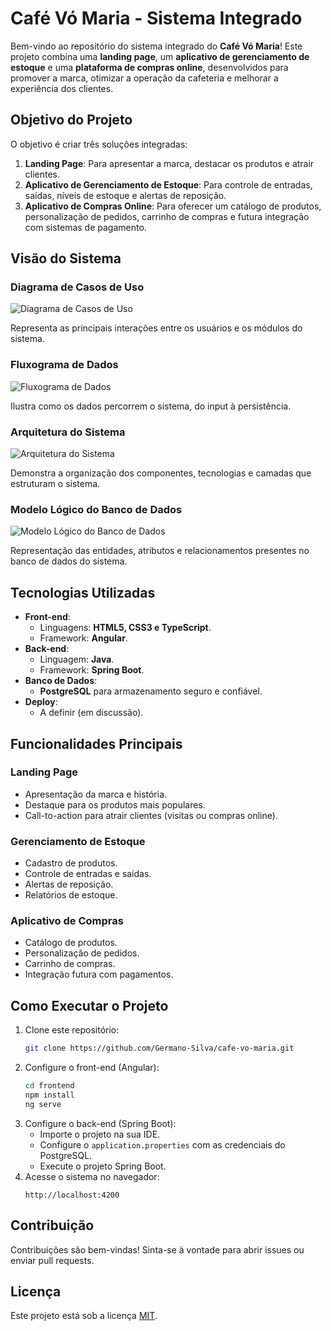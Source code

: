 # Café Vó Maria - Sistema Integrado 

Bem-vindo ao repositório do sistema integrado do **Café Vó Maria**! Este projeto combina uma **landing page**, um **aplicativo de gerenciamento de estoque** e uma **plataforma de compras online**, desenvolvidos para promover a marca, otimizar a operação da cafeteria e melhorar a experiência dos clientes.

## Objetivo do Projeto

O objetivo é criar três soluções integradas:
1. **Landing Page**: Para apresentar a marca, destacar os produtos e atrair clientes.
2. **Aplicativo de Gerenciamento de Estoque**: Para controle de entradas, saídas, níveis de estoque e alertas de reposição.
3. **Aplicativo de Compras Online**: Para oferecer um catálogo de produtos, personalização de pedidos, carrinho de compras e futura integração com sistemas de pagamento.

## Visão do Sistema

### Diagrama de Casos de Uso  
![Diagrama de Casos de Uso](docs/CasoDeUso.png)

Representa as principais interações entre os usuários e os módulos do sistema.

### Fluxograma de Dados  
![Fluxograma de Dados](docs/FluxoDados.png)

Ilustra como os dados percorrem o sistema, do input à persistência.

### Arquitetura do Sistema  
![Arquitetura do Sistema](docs/Arquitetura.png)

Demonstra a organização dos componentes, tecnologias e camadas que estruturam o sistema.

### Modelo Lógico do Banco de Dados
![Modelo Lógico do Banco de Dados](docs/ModeloLogicoBD.png)

Representação das entidades, atributos e relacionamentos presentes no banco de dados do sistema.




## Tecnologias Utilizadas

- **Front-end**:
  - Linguagens: **HTML5, CSS3 e TypeScript**.
  - Framework: **Angular**.
- **Back-end**:
  - Linguagem: **Java**.
  - Framework: **Spring Boot**.
- **Banco de Dados**:
  - **PostgreSQL** para armazenamento seguro e confiável.
- **Deploy**:
  - A definir (em discussão).

## Funcionalidades Principais

### Landing Page
- Apresentação da marca e história.
- Destaque para os produtos mais populares.
- Call-to-action para atrair clientes (visitas ou compras online).

### Gerenciamento de Estoque
- Cadastro de produtos.
- Controle de entradas e saídas.
- Alertas de reposição.
- Relatórios de estoque.

### Aplicativo de Compras
- Catálogo de produtos.
- Personalização de pedidos.
- Carrinho de compras.
- Integração futura com pagamentos.

## Como Executar o Projeto

1. Clone este repositório:
   ```bash
   git clone https://github.com/Germano-Silva/cafe-vo-maria.git
   ```
2. Configure o front-end (Angular):
   ```bash
   cd frontend
   npm install
   ng serve
   ```
3. Configure o back-end (Spring Boot):
   - Importe o projeto na sua IDE.
   - Configure o `application.properties` com as credenciais do PostgreSQL.
   - Execute o projeto Spring Boot.
4. Acesse o sistema no navegador:
   ```
   http://localhost:4200
   ```

## Contribuição

Contribuições são bem-vindas! Sinta-se à vontade para abrir issues ou enviar pull requests.

## Licença

Este projeto está sob a licença [MIT](LICENSE).
